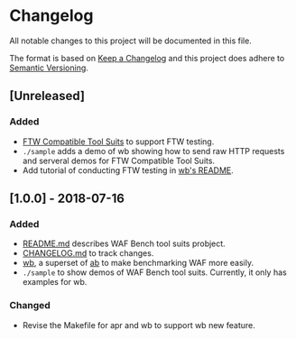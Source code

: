 # Changelog

All notable changes to this project will be documented in this file.

The format is based on [Keep a Changelog](http://keepachangelog.com/en/1.0.0/) and this project does adhere to [Semantic Versioning](http://semver.org/spec/v2.0.0.html).

## [Unreleased]
### Added
- [FTW Compatible Tool Suits](./FTW-compatible-tool/README.md) to support FTW testing.
- `./sample` adds a demo of wb showing how to send raw HTTP requests and serveral demos for FTW Compatible Tool Suits.
- Add tutorial of conducting FTW testing in [wb's README](./wb/README.md).

## [1.0.0] - 2018-07-16
### Added
- [README.md](./README.md) describes WAF Bench tool suits probject.
- [CHANGELOG.md](./CHANGELOG.md) to track changes.
- [wb](./wb/README.md), a superset of [ab](https://github.com/CloudFundoo/ApacheBench-ab) to make benchmarking WAF more easily.
- `./sample` to show demos of WAF Bench tool suits. Currently, it only has examples for wb.

### Changed
- Revise the Makefile for apr and wb to support wb new feature.
